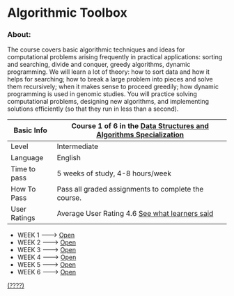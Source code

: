 # Algorithmic Toolbox

### About:
The course covers basic algorithmic techniques and ideas for computational problems arising frequently in practical applications:
sorting and searching, divide and conquer, greedy algorithms, dynamic programming. We will learn a lot of theory:
how to sort data and how it helps for searching; how to break a large problem into pieces and solve them recursively;
when it makes sense to proceed greedily; how dynamic programming is used in genomic studies. You will practice solving
computational problems, designing new algorithms, and implementing solutions efficiently (so that they run in less than a second).


| Basic Info | Course 1 of 6 in the [Data Structures and Algorithms Specialization ](https://www.coursera.org/specializations/data-structures-algorithms)|
| ------------- | ------------- |
| Level | Intermediate |
| Language | English |
| Time to pass | 5 weeks of study, 4-8 hours/week |
| How To Pass | Pass all graded assignments to complete the course. |
| User Ratings | Average User Rating 4.6 [See what learners said](https://www.coursera.org/specializations/data-structures-algorithms#ratings)|

* WEEK 1 ---> [Open](/week-1)
* WEEK 2 ---> [Open](/week-2)
* WEEK 3 ---> [Open](/week-3)
* WEEK 4 ---> [Open](/week-4)
* WEEK 5 ---> [Open](/week-5)
* WEEK 6 ---> [Open](/week-6)

[(????)]()
